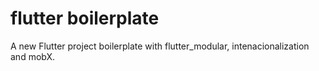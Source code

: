 # flutter boilerplate

A new Flutter project boilerplate with flutter_modular, intenacionalization and mobX.


